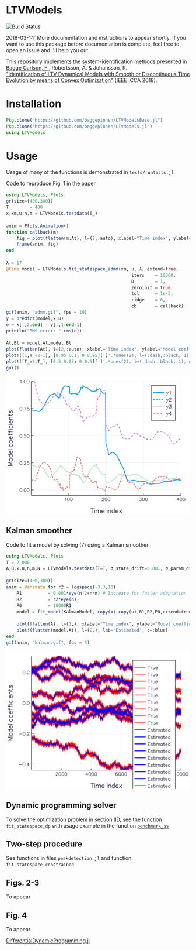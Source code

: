 # LTVModels

[![Build Status](https://travis-ci.org/baggepinnen/LTVModels.jl.svg?branch=master)](https://travis-ci.org/baggepinnen/LTVModels.jl)

2018-03-14: More documentation and instructions to appear shortly. If you want to use this package before documentation is complete, feel free to open an issue and I'll help you out.

This repository implements the system-identification methods presented in  
[Bagge Carlson, F.](https://www.control.lth.se/Staff/FredrikBaggeCarlson.html), Robertsson, A. & Johansson, R.  
["Identification of LTV Dynamical Models with Smooth or Discontinuous Time Evolution by means of Convex Optimization"](https://arxiv.org/abs/1802.09794) (IEEE ICCA 2018).

# Installation
```julia
Pkg.clone("https://github.com/baggepinnen/LTVModelsBase.jl")
Pkg.clone("https://github.com/baggepinnen/LTVModels.jl")
using LTVModels
```

# Usage
Usage of many of the functions is demonstrated in `tests/runtests.jl`

Code to reproduce Fig. 1 in the paper

```julia
using LTVModels, Plots
gr(size=(400,300))
T_       = 400
x,xm,u,n,m = LTVModels.testdata(T_)

anim = Plots.Animation()
function callback(m)
    fig = plot(flatten(m.At), l=(2,:auto), xlabel="Time index", ylabel="Model coefficients", show=true, ylims=(-0.05, 1))
    frame(anim, fig)
end

λ = 17
@time model = LTVModels.fit_statespace_admm(xm, u, λ, extend=true,
                                                iters    = 10000,
                                                D        = 1,
                                                zeroinit = true,
                                                tol      = 1e-5,
                                                ridge    = 0,
                                                cb       = callback)
gif(anim, "admm.gif", fps = 10)
y = predict(model,x,u)
e = x[:,2:end] - y[:,1:end-1]
println("RMS error: ",rms(e))

At,Bt = model.At,model.Bt
plot(flatten(At), l=(2,:auto), xlabel="Time index", ylabel="Model coefficients")
plot!([1,T_÷2-1], [0.95 0.1; 0 0.95][:]'.*ones(2), l=(:dash,:black, 1))
plot!([T_÷2,T_], [0.5 0.05; 0 0.5][:]'.*ones(2), l=(:dash,:black, 1), grid=false)
gui()
```
![window](figures/admm.gif)


## Kalman smoother
Code to fit a model by solving (7) using a Kalman smoother
```julia
using LTVModels, Plots
T = 2_000
A,B,x,u,n,m,N = LTVModels.testdata(T=T, σ_state_drift=0.001, σ_param_drift=0.001)

gr(size=(400,300))
anim = @animate for r2 = logspace(-3,3,10)
    R1          = 0.001*eye(n^2+n*m) # Increase for faster adaptation
    R2          = r2*eye(n)
    P0          = 10000R1
    model = fit_model(KalmanModel, copy(x),copy(u),R1,R2,P0,extend=true)

    plot(flatten(A), l=(2,), xlabel="Time index", ylabel="Model coefficients", lab="True", c=:red)
    plot!(flatten(model.At), l=(2,), lab="Estimated", c=:blue)
end
gif(anim, "kalman.gif", fps = 5)
```
![window](figures/kalman.gif)

## Dynamic programming solver
To solve the optimization problem in section IID, see the function `fit_statespace_dp` with usage example in the function [`benchmark_ss`](https://github.com/baggepinnen/LTVModels.jl/blob/master/src/seg_bellman.jl#L183)


## Two-step procedure
See functions in files `peakdetection.jl` and function `fit_statespace_constrained`

## Figs. 2-3
To appear

## Fig. 4
To appear

[DifferentialDynamicProgramming.jl](https://github.com/baggepinnen/DifferentialDynamicProgramming.jl/tree/dev)
